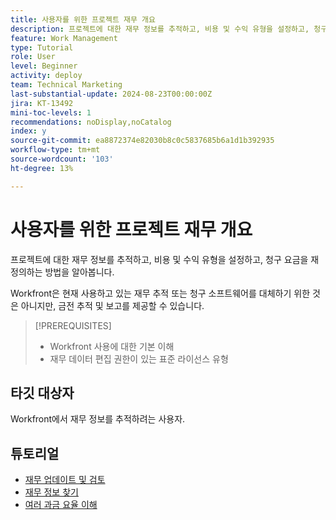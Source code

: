 ```yaml
---
title: 사용자를 위한 프로젝트 재무 개요
description: 프로젝트에 대한 재무 정보를 추적하고, 비용 및 수익 유형을 설정하고, 청구 요금을 재정의하는 방법을 알아봅니다.
feature: Work Management
type: Tutorial
role: User
level: Beginner
activity: deploy
team: Technical Marketing
last-substantial-update: 2024-08-23T00:00:00Z
jira: KT-13492
mini-toc-levels: 1
recommendations: noDisplay,noCatalog
index: y
source-git-commit: ea8872374e82030b8c0c5837685b6a1d1b392935
workflow-type: tm+mt
source-wordcount: '103'
ht-degree: 13%

---
```



# 사용자를 위한 프로젝트 재무 개요

프로젝트에 대한 재무 정보를 추적하고, 비용 및 수익 유형을 설정하고, 청구 요금을 재정의하는 방법을 알아봅니다.

Workfront은 현재 사용하고 있는 재무 추적 또는 청구 소프트웨어를 대체하기 위한 것은 아니지만, 금전 추적 및 보고를 제공할 수 있습니다.

>[!PREREQUISITES]
>
>* Workfront 사용에 대한 기본 이해
>* 재무 데이터 편집 권한이 있는 표준 라이선스 유형

## 타깃 대상자

Workfront에서 재무 정보를 추적하려는 사용자.


## 튜토리얼

* [재무 업데이트 및 검토](/help/manage-work/project-finances/update-and-review-finances.md)
* [재무 정보 찾기](/help/manage-work/project-finances/find-financial-information.md)
* [여러 과금 요율 이해](/help/manage-work/project-finances/multiple-billing-rates.md)
